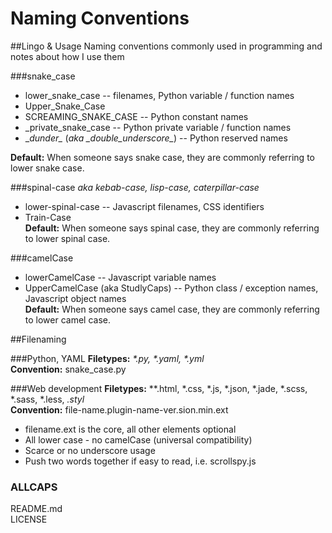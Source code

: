 Naming Conventions
==================

##Lingo & Usage
Naming conventions commonly used in programming and notes about how I use them

###snake_case
* lower_snake_case -- filenames, Python variable / function names
* Upper_Snake_Case
* SCREAMING_SNAKE_CASE -- Python constant names
* _private_snake_case -- Python private variable / function names
* \__dunder\__ (*aka \__double_underscore\__*) -- Python reserved names

**Default:** When someone says snake case, they are commonly referring to lower snake case.
 
###spinal-case
*aka kebab-case, lisp-case, caterpillar-case*  
* lower-spinal-case -- Javascript filenames, CSS identifiers  
* Train-Case  
**Default:** When someone says spinal case, they are commonly referring to lower spinal case.

###camelCase
* lowerCamelCase -- Javascript variable names  
* UpperCamelCase (aka StudlyCaps) -- Python class / exception names, Javascript object names  
**Default:** When someone says camel case, they are commonly referring to lower camel case.

##Filenaming

###Python, YAML
**Filetypes:** _*.py, *.yaml, *.yml_  
**Convention:** snake_case.py  

###Web development
**Filetypes:** **.html, *.css, *.js, *.json, *.jade, *.scss, *.sass, *.less, *.styl*  
**Convention:** file-name.plugin-name-ver.sion.min.ext  
* filename.ext is the core, all other elements optional
* All lower case - no camelCase (universal compatibility)
* Scarce or no underscore usage
* Push two words together if easy to read, i.e. scrollspy.js

### ALLCAPS
README.md  
LICENSE  

